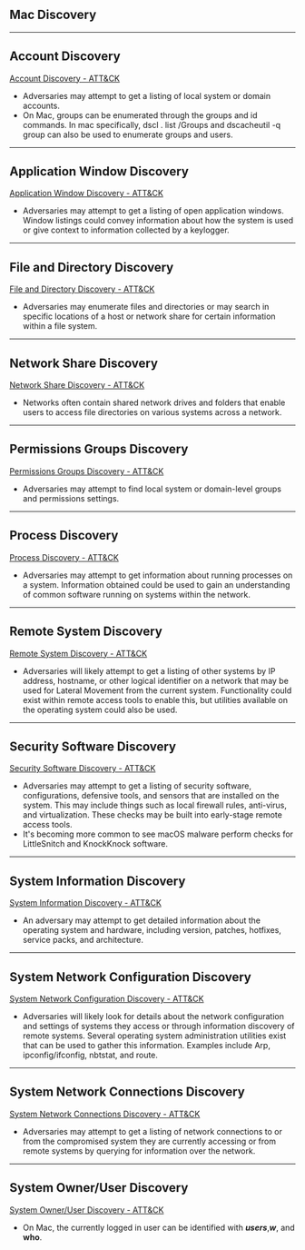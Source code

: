 ## Mac Discovery


------------------------------- 
## Account Discovery
[Account Discovery - ATT&CK](https://attack.mitre.org/wiki/Technique/T1087)
* Adversaries may attempt to get a listing of local system or domain accounts. 
* On Mac, groups can be enumerated through the groups and id commands. In mac specifically, dscl . list /Groups and dscacheutil -q group can also be used to enumerate groups and users. 










------------------------------- 
## Application Window Discovery
[Application Window Discovery - ATT&CK](https://attack.mitre.org/wiki/Technique/T1010)
* Adversaries may attempt to get a listing of open application windows. Window listings could convey information about how the system is used or give context to information collected by a keylogger. 











------------------------------- 
## File and Directory Discovery
[File and Directory Discovery - ATT&CK](https://attack.mitre.org/wiki/Technique/T1083)
* Adversaries may enumerate files and directories or may search in specific locations of a host or network share for certain information within a file system. 
















------------------------------- 
## Network Share Discovery
[Network Share Discovery - ATT&CK](https://attack.mitre.org/wiki/Technique/T1135)
* Networks often contain shared network drives and folders that enable users to access file directories on various systems across a network. 













------------------------------- 
## Permissions Groups Discovery
[Permissions Groups Discovery - ATT&CK](https://attack.mitre.org/wiki/Technique/T1069)
* Adversaries may attempt to find local system or domain-level groups and permissions settings. 













------------------------------- 
## Process Discovery
[Process Discovery - ATT&CK](https://attack.mitre.org/wiki/Technique/T1057)
* Adversaries may attempt to get information about running processes on a system. Information obtained could be used to gain an understanding of common software running on systems within the network. 




















------------------------------- 
## Remote System Discovery
[Remote System Discovery - ATT&CK](https://attack.mitre.org/wiki/Technique/T1018)
* Adversaries will likely attempt to get a listing of other systems by IP address, hostname, or other logical identifier on a network that may be used for Lateral Movement from the current system. Functionality could exist within remote access tools to enable this, but utilities available on the operating system could also be used. 


















------------------------------- 
## Security Software Discovery
[Security Software Discovery - ATT&CK](https://attack.mitre.org/wiki/Technique/T1063)
* Adversaries may attempt to get a listing of security software, configurations, defensive tools, and sensors that are installed on the system. This may include things such as local firewall rules, anti-virus, and virtualization. These checks may be built into early-stage remote access tools. 
* It's becoming more common to see macOS malware perform checks for LittleSnitch and KnockKnock software. 















------------------------------- 
## System Information Discovery
[System Information Discovery - ATT&CK](https://attack.mitre.org/wiki/Technique/T1082)
* An adversary may attempt to get detailed information about the operating system and hardware, including version, patches, hotfixes, service packs, and architecture. 















------------------------------- 
## System Network Configuration Discovery
[System Network Configuration Discovery - ATT&CK](https://attack.mitre.org/wiki/Technique/T1016)
* Adversaries will likely look for details about the network configuration and settings of systems they access or through information discovery of remote systems. Several operating system administration utilities exist that can be used to gather this information. Examples include Arp, ipconfig/ifconfig, nbtstat, and route. 
















------------------------------- 
## System Network Connections Discovery
[System Network Connections Discovery - ATT&CK](https://attack.mitre.org/wiki/Technique/T1049)
* Adversaries may attempt to get a listing of network connections to or from the compromised system they are currently accessing or from remote systems by querying for information over the network. 












------------------------------- 
## System Owner/User Discovery
[System Owner/User Discovery - ATT&CK](https://attack.mitre.org/wiki/Technique/T1033)
* On Mac, the currently logged in user can be identified with ***users***,***w***, and ****who****. 


